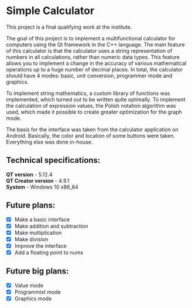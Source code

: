 # Simple Calculator

This project is a final qualifying work at the institute.

The goal of this project is to implement a multifunctional calculator for computers using the Qt framework in the C++ language. The main feature of this calculator is that the calculator uses a string representation of numbers in all calculations, rather than numeric data types. This feature allows you to implement a change in the accuracy of various mathematical operations up to a huge number of decimal places. In total, the calculator should have 4 modes: basic, unit conversion, programmer mode and graphics.

To implement string mathematics, a custom library of functions was implemented, which turned out to be written quite optimally. To implement the calculation of expression values, the Polish notation algorithm was used, which made it possible to create greater optimization for the graph mode.

The basis for the interface was taken from the calculator application on Android. Basically, the color and location of some buttons were taken. Everything else was done in-house.

## Technical specifications:

**QT version** - 5.12.4 \
**QT Creator version** - 4.9.1 \
**System** - Windows 10 x86_64

## Future plans:

- [x] Make a basic interface
- [x] Make addition and subtraction
- [x] Make multiplication
- [x] Make division
- [x] Improve the interface
- [x] Add a floating point to nums

## Future big plans:

- [x] Value mode
- [x] Programmist mode
- [x] Graphics mode
